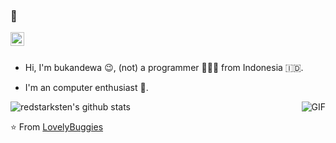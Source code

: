 ### 👋

<a href="mahadewanto2@gmail.com">
  <img align="left" alt="'Gmail" width="22px" src="https://cdn.jsdelivr.net/npm/simple-icons@3.1.0/icons/gmail.svg" />
</a>
<br />
<br />

- Hi, I'm bukandewa 😉, (not) a programmer 👨🏻‍💻 from Indonesia 🇮🇩.
- I'm an computer enthusiast 🐍.

  <img align="right" alt="GIF" src="https://media.giphy.com/media/iIqmM5tTjmpOB9mpbn/giphy.gif" />


![redstarksten's github stats](https://github-readme-stats.vercel.app/api?username=redstarksten&show_icons=true&hide_border=true)

⭐️ From [LovelyBuggies](https://github.com/lovelybuggies)
